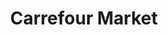 ---
title: "Carrefour Market"
url: /le-petit-quevilly/carrefour-market-avenue-jean-jaures/
shop: gaz
---